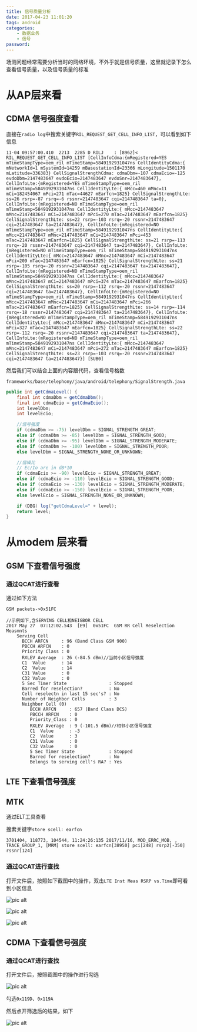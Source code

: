 ```yaml
---
title: 信号质量分析
date: 2017-04-23 11:01:20
tags: android
categories:
    - 数据业务
    - 信号
password: 
---
```


场测问题经常需要分析当时的网络环境，不外乎就是信号质量，这里就记录下怎么查看信号质量，以及信号质量的标准

# 从AP层来看

## CDMA 信号强度查看

直接在`radio log`中搜索关键字`RIL_REQUEST_GET_CELL_INFO_LIST`，可以看到如下信息

```
11-04 09:57:00.410  2213  2285 D RILJ    : [8962]< RIL_REQUEST_GET_CELL_INFO_LIST [CellInfoCdma:{mRegistered=YES mTimeStampType=oem_ril mTimeStamp=5849192931047ns CellIdentityCdma:{ mNetworkId=1 mSystemId=14259 mBasestationId=23366 mLongitude=1501170 mLatitude=336383} CellSignalStrengthCdma: cdmaDbm=-107 cdmaEcio=-125 evdoDbm=2147483647 evdoEcio=2147483647 evdoSnr=2147483647}, CellInfoLte:{mRegistered=YES mTimeStampType=oem_ril mTimeStamp=5849192931047ns CellIdentityLte:{ mMcc=460 mMnc=11 mCi=182454067 mPci=271 mTac=44627 mEarfcn=1825} CellSignalStrengthLte: ss=26 rsrp=-87 rsrq=-6 rssnr=2147483647 cqi=2147483647 ta=0}, CellInfoLte:{mRegistered=NO mTimeStampType=oem_ril mTimeStamp=5849192931047ns CellIdentityLte:{ mMcc=2147483647 mMnc=2147483647 mCi=2147483647 mPci=270 mTac=2147483647 mEarfcn=1825} CellSignalStrengthLte: ss=22 rsrp=-103 rsrq=-20 rssnr=2147483647 cqi=2147483647 ta=2147483647}, CellInfoLte:{mRegistered=NO mTimeStampType=oem_ril mTimeStamp=5849192931047ns CellIdentityLte:{ mMcc=2147483647 mMnc=2147483647 mCi=2147483647 mPci=453 mTac=2147483647 mEarfcn=1825} CellSignalStrengthLte: ss=21 rsrp=-113 rsrq=-20 rssnr=2147483647 cqi=2147483647 ta=2147483647}, CellInfoLte:{mRegistered=NO mTimeStampType=oem_ril mTimeStamp=5849192931047ns CellIdentityLte:{ mMcc=2147483647 mMnc=2147483647 mCi=2147483647 mPci=209 mTac=2147483647 mEarfcn=1825} CellSignalStrengthLte: ss=21 rsrp=-105 rsrq=-20 rssnr=2147483647 cqi=2147483647 ta=2147483647}, CellInfoLte:{mRegistered=NO mTimeStampType=oem_ril mTimeStamp=5849192931047ns CellIdentityLte:{ mMcc=2147483647 mMnc=2147483647 mCi=2147483647 mPci=374 mTac=2147483647 mEarfcn=1825} CellSignalStrengthLte: ss=20 rsrp=-112 rsrq=-20 rssnr=2147483647 cqi=2147483647 ta=2147483647}, CellInfoLte:{mRegistered=NO mTimeStampType=oem_ril mTimeStamp=5849192931047ns CellIdentityLte:{ mMcc=2147483647 mMnc=2147483647 mCi=2147483647 mPci=266 mTac=2147483647 mEarfcn=1825} CellSignalStrengthLte: ss=14 rsrp=-114 rsrq=-18 rssnr=2147483647 cqi=2147483647 ta=2147483647}, CellInfoLte:{mRegistered=NO mTimeStampType=oem_ril mTimeStamp=5849192931047ns CellIdentityLte:{ mMcc=2147483647 mMnc=2147483647 mCi=2147483647 mPci=327 mTac=2147483647 mEarfcn=1825} CellSignalStrengthLte: ss=22 rsrp=-112 rsrq=-20 rssnr=2147483647 cqi=2147483647 ta=2147483647}, CellInfoLte:{mRegistered=NO mTimeStampType=oem_ril mTimeStamp=5849192931047ns CellIdentityLte:{ mMcc=2147483647 mMnc=2147483647 mCi=2147483647 mPci=272 mTac=2147483647 mEarfcn=1825} CellSignalStrengthLte: ss=23 rsrp=-103 rsrq=-20 rssnr=2147483647 cqi=2147483647 ta=2147483647}] [SUB0]
```
然后我们可以结合上面的内容跟代码，查看信号格数

`frameworks/base/telephony/java/android/telephony/SignalStrength.java`

```java
public int getCdmaLevel() {
    final int cdmaDbm = getCdmaDbm();
    final int cdmaEcio = getCdmaEcio();
    int levelDbm;
    int levelEcio;

    //信号强度
    if (cdmaDbm >= -75) levelDbm = SIGNAL_STRENGTH_GREAT;
    else if (cdmaDbm >= -85) levelDbm = SIGNAL_STRENGTH_GOOD;
    else if (cdmaDbm >= -95) levelDbm = SIGNAL_STRENGTH_MODERATE;
    else if (cdmaDbm >= -100) levelDbm = SIGNAL_STRENGTH_POOR;
    else levelDbm = SIGNAL_STRENGTH_NONE_OR_UNKNOWN;

    //信噪比
    // Ec/Io are in dB*10
    if (cdmaEcio >= -90) levelEcio = SIGNAL_STRENGTH_GREAT;
    else if (cdmaEcio >= -110) levelEcio = SIGNAL_STRENGTH_GOOD;
    else if (cdmaEcio >= -130) levelEcio = SIGNAL_STRENGTH_MODERATE;
    else if (cdmaEcio >= -150) levelEcio = SIGNAL_STRENGTH_POOR;
    else levelEcio = SIGNAL_STRENGTH_NONE_OR_UNKNOWN;

    if (DBG) log("getCdmaLevel=" + level);
    return level;
}

```

# 从modem 层来看

## GSM 下查看信号强度

### 通过QCAT进行查看

通过如下方法

```
GSM packets->0x51FC
```

```
//示例如下,含SERVING CELL和NEIGBOR CELL
2017 May 27  07:12:02.543  [E9]  0x51FC  GSM RR Cell Reselection Measmnts
	Serving Cell
	  BCCH ARFCN     : 96 (Band Class GSM 900)
	  PBCCH ARFCN    : 0
	  Priority Class : 0
	  RXLEV Average  : 26 (-84.5 dBm)//当前小区信号强度
	  C1  Value      : 14
	  C2  Value      : 14
	  C31 Value      : 0
	  C32 Value      : 0
	  5 Sec Timer State                : Stopped
	  Barred for reselection?          : No
	  Cell reselectn in last 15 sec's? : No
	  Number of Neighbor Cells         : 3
	  Neighbor Cell (0)
	     BCCH ARFCN     : 657 (Band Class DCS)
	     PBCCH ARFCN    : 0
	     Priority_Class : 0
	     RXLEV Average  : 9 (-101.5 dBm)//相邻小区信号强度
	     C1  Value      : -3
	     C2  Value      : 3
	     C31 Value      : 0
	     C32 Value      : 0
	     5 Sec Timer State             : Stopped
	     Barred for reselection?       : No
	     Belongs to serving cell's RA? : Yes
```

## LTE 下查看信号强度

## MTK
通过ELT工具查看

搜索关键字`store scell: earfcn`

```
3701404, 118773, 104544, 11:24:26:135 2017/11/16, MOD_ERRC_MOB, , TRACE_GROUP_1, [MRM] store scell: earfcn[38950] pci[248] rsrp2[-350] rssnr[124]

```

### 通过QCAT进行查找

打开文件后，按照如下截图中的操作，双击`LTE Inst Meas RSRP vs.Time`即可看到小区信息

![pic alt](https://github.com/zsl-github/blog/raw/master/source/picture/lte_signal_1.png)


![pic alt](https://github.com/zsl-github/blog/raw/master/source/picture/lte_signal_2.png)

![pic alt](https://github.com/zsl-github/blog/raw/master/source/picture/lte_signal_3.png)


## CDMA 下查看信号强度

### 通过QCAT进行查找

打开文件后，按照截图中的操作进行勾选

![pic alt](https://github.com/zsl-github/blog/raw/master/source/picture/cdma_signal_1.png)

勾选`0x119D`、`0x119A`

然后点开筛选后的结果，如下


![pic alt](https://github.com/zsl-github/blog/raw/master/source/picture/cdma_signal_2.png)
